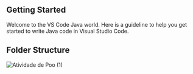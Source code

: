 ## Getting Started

Welcome to the VS Code Java world. Here is a guideline to help you get started to write Java code in Visual Studio Code.

## Folder Structure
![Atividade de Poo (1)](https://github.com/user-attachments/assets/fb35fd0c-8ed3-43bb-abbc-b39abbab296d)
